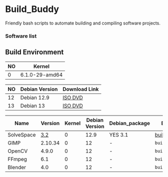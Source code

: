 # Build_Buddy
Friendly bash scripts to automate building and compiling software projects.





### Software list



## Build Environment

| NO| Kernel            |
|---|-------------------|
| 0| 6.1.0-29-amd64    |


| NO | Debian Version | Download Link |
|----|----------------|---------------|
| 12 | Debian 12.9      | [ISO DVD](https://cdimage.debian.org/cdimage/archive/12.9.0/amd64/iso-dvd/)             |
| 13 | Debian 13      | [ISO DVD](https://mirror.accum.se/debian-cd/current/amd64/iso-dvd/) |





| Name       | Version | Kernel   | Debian Version | Debian_package                                             | Build Script          | Tested (Y/N) | Description                                                                 |
| ---------- | ------- | -------- | -------------- | ---------------------------------------------------------- | --------------------- | ------------ | --------------------------------------------------------------------------- |
| SolveSpace | [3.2](https://github.com/solvespace/solvespace/commit/74a13ef6)     | 0 | 12.9      |  YES 3.1 | [build](https://github.com/Tpj-root/Build_Buddy/blob/main/build_solvespace.sh) |        Y(good)     |  - | 
| GIMP       | 2.10.34 | 0 | 12      |  -  | `build_gimp.sh`       |      |  - | 
| OpenCV     | 4.9.0   | 0 | 12      |  -  | `build_opencv.sh`     |      |  - | 
| FFmpeg     | 6.1     | 0 | 12      |  -  | `build_ffmpeg.sh`     |      |  - | 
| Blender    | 4.0     | 0 | 12      |  -  | `build_blender.sh`    |      |  - | 